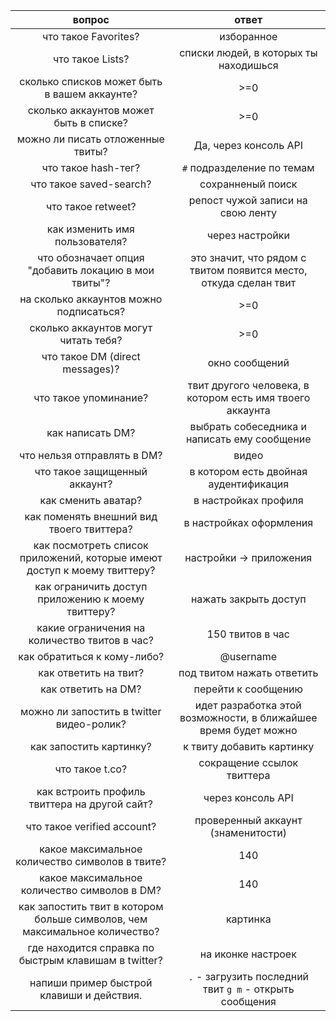 |       вопрос                                | ответ           |
|:--------------------------------------------:|:-------------:|
|что такое Favorites?|изборанное|
|что такое Lists?|списки людей, в которых ты находишься|
|сколько списков может быть в вашем аккаунте?|>=0|
|сколько аккаунтов может быть в списке?|>=0|
|можно ли писать отложенные твиты?|Да, через консоль API|
|что такое hash-тег?|`#` подразделение по темам|
|что такое saved-search?|сохранненый поиск|
|что такое retweet?|репост чужой записи на свою ленту|
|как изменить имя пользователя?|через настройки|
|что обозначает опция "добавить локацию в мои твиты"?|это значит, что рядом с твитом появится место, откуда сделан твит|
|на сколько аккаунтов можно подписаться?|>=0|
|сколько аккаунтов могут читать тебя?|>=0|
|что такое DM (direct messages)?|окно сообщений|
|что такое упоминание?|твит другого человека, в котором есть имя твоего аккаунта|
|как написать DM?|выбрать собеседника и написать ему сообщение|
|что нельзя отправлять в DM?|видео|
|что такое защищенный аккаунт?|в котором есть двойная аудентификация|
|как сменить аватар?|в настройках профиля|
|как поменять внешний вид твоего твиттера?|в настройках оформления|
|как посмотреть список приложений, которые имеют доступ к моему твиттеру?|настройки -> приложения|
|как ограничить доступ приложению к моему твиттеру?|нажать закрыть доступ|
|какие ограничения на количество твитов в час?|150 твитов в час|
|как обратиться к кому-либо?|@username|
|как ответить на твит?|под твитом нажать ответить|
|как ответить на DM?|перейти к сообщению|
|можно ли запостить в twitter видео-ролик?|идет разработка этой возможности, в ближайшее время будет можно|
|как запостить картинку?|к твиту добавить картинку|
|что такое t.co?|сокращение ссылок твиттера|
|как встроить профиль твиттера на другой сайт?|через консоль API|
|что такое verified account?|проверенный аккаунт (знаменитости)|
|какое максимальное количество символов в твите?|140|
|какое максимальное количество символов в DM?|140|
|как запостить твит в котором больше символов, чем максимальное количество?|картинка|
|где находится справка по быстрым клавишам в twitter?|на иконке настроек|
|напиши пример быстрой клавиши и действия.|`.` - загрузить последний твит `g m` - открыть сообщения|

